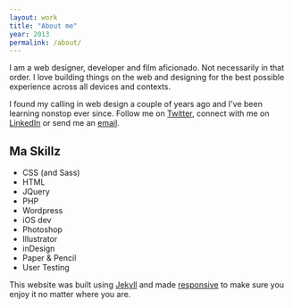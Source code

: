 ```yaml
---
layout: work
title: "About me"
year: 2013
permalink: /about/
---
```


I am a web designer, developer and film aficionado. Not necessarily in that order. I love building things on the web and designing for the best possible experience across all devices and contexts. 

I found my calling in web design a couple of years ago and I've been learning nonstop ever since. Follow me on [Twitter](https://twitter.com/Camounster "Twitter"), connect with me on [LinkedIn](http://www.linkedin.com/in/josecarloscamou "LinkedIn") or send me an [email](mailto:jccamou@gmail.com "email me"). 

Ma Skillz
-------------------
*	CSS (and Sass)
*	HTML
*	JQuery
*	PHP
*	Wordpress
*	iOS dev
*	Photoshop
*	Illustrator
*	inDesign
*	Paper & Pencil
*	User Testing



This website was built using [Jekyll](https://github.com/mojombo/jekyll "Jekyll") and made [responsive](http://alistapart.com/article/responsive-web-design "Responsive Web Design") to make sure you enjoy it no matter where you are. 